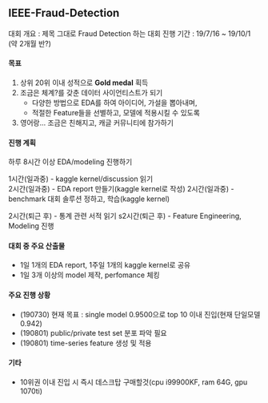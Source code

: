 ## IEEE-Fraud-Detection

대회 개요 : 제목 그대로 Fraud Detection 하는 대회
진행 기간 : 19/7/16 ~ 19/10/1 (약 2개월 반?)

#### 목표  

1. 상위 20위 이내 성적으로 **Gold medal** 획득
2. 조금은 체계?를 갖춘 데이터 사이언티스트가 되기  
   - 다양한 방법으로 EDA를 하여 아이디어, 가설을 뽑아내며,
   - 적절한 Feature들을 선별하고, 모델에 적용시킬 수 있도록
3. 영어랑... 조금은 친해지고, 캐글 커뮤니티에 참가하기

#### 진행 계획

하루 8시간 이상 EDA/modeling 진행하기

1시간(일과중) - kaggle kernel/discussion 읽기  
2시간(일과중) - EDA report 만들기(kaggle kernel로 작성)
2시간(일과중) - benchmark 대회 솔루션 정하고, 학습(kaggle kernel)

2시간(퇴근 후) - 통계 관련 서적 읽기
s2시간(퇴근 후) - Feature Engineering, Modeling 진행


#### 대회 중 주요 산출물

- 1일 1개의 EDA report, 1주일 1개의 kaggle kernel로 공유
- 1일 3개 이상의 model 제작, perfomance 체킹


#### 주요 진행 상황
- (190730) 현재 목표 : single model 0.9500으로 top 10 이내 진입(현재 단일모델 0.942)
- (190801) public/private test set 분포 파악 필요
- (190801) time-series feature 생성 및 적용


#### 기타
- 10위권 이내 진입 시 즉시 데스크탑 구매할것(cpu i99900KF, ram 64G, gpu 1070ti)
